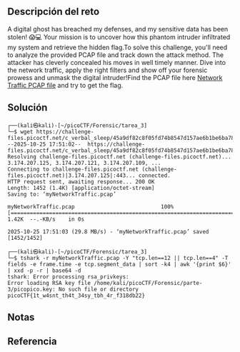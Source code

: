 ## Descripción del reto
A digital ghost has breached my defenses, and my sensitive data has been stolen! 😱💻 Your mission is to uncover how this phantom intruder infiltrated my system and retrieve the hidden flag.To solve this challenge, you'll need to analyze the provided PCAP file and track down the attack method. The attacker has cleverly concealed his moves in well timely manner. Dive into the network traffic, apply the right filters and show off your forensic prowess and unmask the digital intruder!Find the PCAP file here [Network Traffic PCAP file](https://challenge-files.picoctf.net/c_verbal_sleep/45a9df82c8f05fd74b8547d157ae6b1be6ba783a2bad55c6f8c664e4609d88ac/myNetworkTraffic.pcap) and try to get the flag.

## Solución

```
┌──(kali㉿kali)-[~/picoCTF/Forensic/tarea_3]
└─$ wget https://challenge-files.picoctf.net/c_verbal_sleep/45a9df82c8f05fd74b8547d157ae6b1be6ba783a2bad55c6f8c664e4609d88ac/myNetworkTraffic.pcap
--2025-10-25 17:51:02--  https://challenge-files.picoctf.net/c_verbal_sleep/45a9df82c8f05fd74b8547d157ae6b1be6ba783a2bad55c6f8c664e4609d88ac/myNetworkTraffic.pcap
Resolving challenge-files.picoctf.net (challenge-files.picoctf.net)... 3.174.207.125, 3.174.207.121, 3.174.207.109, ...
Connecting to challenge-files.picoctf.net (challenge-files.picoctf.net)|3.174.207.125|:443... connected.
HTTP request sent, awaiting response... 200 OK
Length: 1452 (1.4K) [application/octet-stream]
Saving to: ‘myNetworkTraffic.pcap’

myNetworkTraffic.pcap                           100%[====================================================================================================>]   1.42K  --.-KB/s    in 0s      

2025-10-25 17:51:03 (29.8 MB/s) - ‘myNetworkTraffic.pcap’ saved [1452/1452]

┌──(kali㉿kali)-[~/picoCTF/Forensic/tarea_3]
└─$ tshark -r myNetworkTraffic.pcap -Y "tcp.len==12 || tcp.len==4" -T fields -e frame.time -e tcp.segment_data | sort -k4 | awk '{print $6}' | xxd -p -r | base64 -d
tshark: Error processing rsa_privkeys:
Error loading RSA key file /home/kali/picoCTF/Forensic/parte-3/picopico.key: No such file or directory
picoCTF{1t_w4snt_th4t_34sy_tbh_4r_f318db22}    
```

## Notas


## Referencia
